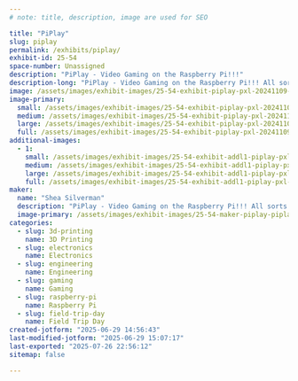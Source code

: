 ```yaml
---
# note: title, description, image are used for SEO

title: "PiPlay"
slug: piplay
permalink: /exhibits/piplay/
exhibit-id: 25-54
space-number: Unassigned
description: "PiPlay - Video Gaming on the Raspberry Pi!!!"
description-long: "PiPlay - Video Gaming on the Raspberry Pi!!! All sorts of cool stuff you can do with the Raspberry Pi and Retro gaming."
image: /assets/images/exhibit-images/25-54-exhibit-piplay-pxl-20241109-143225304-large.jpg
image-primary: 
  small: /assets/images/exhibit-images/25-54-exhibit-piplay-pxl-20241109-143225304-small.jpg
  medium: /assets/images/exhibit-images/25-54-exhibit-piplay-pxl-20241109-143225304-medium.jpg
  large: /assets/images/exhibit-images/25-54-exhibit-piplay-pxl-20241109-143225304-large.jpg
  full: /assets/images/exhibit-images/25-54-exhibit-piplay-pxl-20241109-143225304-full.jpg
additional-images: 
  - 1:
    small: /assets/images/exhibit-images/25-54-exhibit-addl1-piplay-pxl-20241109-143158319-small.jpg
    medium: /assets/images/exhibit-images/25-54-exhibit-addl1-piplay-pxl-20241109-143158319-medium.jpg
    large: /assets/images/exhibit-images/25-54-exhibit-addl1-piplay-pxl-20241109-143158319-large.jpg
    full: /assets/images/exhibit-images/25-54-exhibit-addl1-piplay-pxl-20241109-143158319-full.jpg
maker: 
  name: "Shea Silverman"
  description: "PiPlay - Video Gaming on the Raspberry Pi!!! All sorts of cool stuff you can do with the Raspberry Pi and Retro gaming."
  image-primary: /assets/images/exhibit-images/25-54-maker-piplay-piplay-medium.png
categories: 
  - slug: 3d-printing
    name: 3D Printing
  - slug: electronics
    name: Electronics
  - slug: engineering
    name: Engineering
  - slug: gaming
    name: Gaming
  - slug: raspberry-pi
    name: Raspberry Pi
  - slug: field-trip-day
    name: Field Trip Day
created-jotform: "2025-06-29 14:56:43"
last-modified-jotform: "2025-06-29 15:07:17"
last-exported: "2025-07-26 22:56:12"
sitemap: false

---
```

